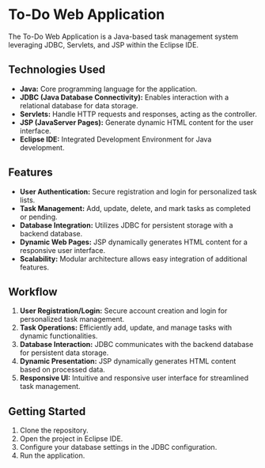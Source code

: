 # To-Do Web Application

The To-Do Web Application is a Java-based task management system leveraging JDBC, Servlets, and JSP within the Eclipse IDE.

## Technologies Used

- **Java:** Core programming language for the application.
- **JDBC (Java Database Connectivity):** Enables interaction with a relational database for data storage.
- **Servlets:** Handle HTTP requests and responses, acting as the controller.
- **JSP (JavaServer Pages):** Generate dynamic HTML content for the user interface.
- **Eclipse IDE:** Integrated Development Environment for Java development.

## Features

- **User Authentication:** Secure registration and login for personalized task lists.
- **Task Management:** Add, update, delete, and mark tasks as completed or pending.
- **Database Integration:** Utilizes JDBC for persistent storage with a backend database.
- **Dynamic Web Pages:** JSP dynamically generates HTML content for a responsive user interface.
- **Scalability:** Modular architecture allows easy integration of additional features.

## Workflow

1. **User Registration/Login:** Secure account creation and login for personalized task management.
2. **Task Operations:** Efficiently add, update, and manage tasks with dynamic functionalities.
3. **Database Interaction:** JDBC communicates with the backend database for persistent data storage.
4. **Dynamic Presentation:** JSP dynamically generates HTML content based on processed data.
5. **Responsive UI:** Intuitive and responsive user interface for streamlined task management.

## Getting Started

1. Clone the repository.
2. Open the project in Eclipse IDE.
3. Configure your database settings in the JDBC configuration.
4. Run the application.

